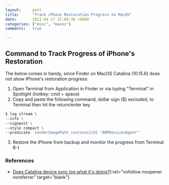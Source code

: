 ```yaml
---
layout:     post
title:      "Track iPhone Restoration Progress on MacOS"
date:       2021-04-27 17:09:36 +0800
categories: ["misc", "macos"]
comments:   true

---
```

## Command to Track Progress of iPhone's Restoration
The below comes in handy, since Finder on MacOS Catalina (10.15.6) does not show iPhone's restoration progress:

1. Open Terminal from Application in Finder or via typing "Terminal" in Spotlight (hotkey: cmd + space)
2. Copy and paste the following command, dollar sign ($) excluded, to Terminal then hit the return/enter key
```sh
$ log stream \
--info \
--signpost \
--style compact \
--predicate 'senderImagePath contains[cd] "AMPDevicesAgent"'
```

3. Restore the iPhone from backup and monitor the progress from Terminal B-)

### References
- [Does Catalina device sync log what it's doing?](https://apple.stackexchange.com/questions/374682/does-catalina-device-sync-log-what-its-doing/374683#374683){:rel="nofollow noopener noreferrer" target="blank"}
